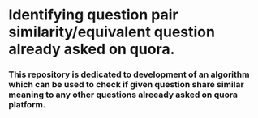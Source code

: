 # Identifying question pair similarity/equivalent question already asked on quora.

### This repository is dedicated to development of an algorithm which can be used to check if given question share similar meaning to any other questions alreeady asked on quora platform.
